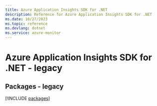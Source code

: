 ```yaml
---
title: Azure Application Insights SDK for .NET
description: Reference for Azure Application Insights SDK for .NET
ms.date: 10/27/2023
ms.topic: reference
ms.devlang: dotnet
ms.service: azure-monitor
---
```

# Azure Application Insights SDK for .NET - legacy
## Packages - legacy
[!INCLUDE [packages](application-insights-index.md)]